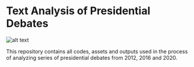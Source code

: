 # Text Analysis of Presidential Debates
![alt text](https://ca-times.brightspotcdn.com/dims4/default/e62b27d/2147483647/strip/true/crop/6000x4000+0+0/resize/840x560!/quality/90/?url=https%3A%2F%2Fcalifornia-times-brightspot.s3.amazonaws.com%2Fa0%2Feb%2F325a9c0246c99aa6ee1da3e79c99%2Felection-2020-debate-76802.jpg)

This repository contains all codes, assets and outputs used in the process of analyzing series of presidential debates from 2012, 2016 and 2020.

